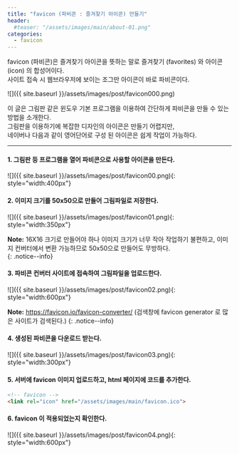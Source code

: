 ```yaml
---
title: "favicon (파비콘 : 즐겨찾기 아이콘) 만들기"
header:
  #teaser: "/assets/images/main/about-01.png"
categories: 
  - favicon
---
```


favicon (파비콘)은 즐겨찾기 아이콘을 뜻하는 말로 즐겨찾기 (favorites) 와 아이콘 (icon) 의 합성어이다.  
사이트 접속 시 웹브라우저에 보이는 조그만 아이콘이 바로 파비콘이다.  


![]({{ site.baseurl }}/assets/images/post/favicon000.png)  

이 글은 그림판 같은 윈도우 기본 프로그램을 이용하여 간단하게 파비콘을 만들 수 있는 방법을 소개한다.    
그림판을 이용하기에 복잡한 디자인의 아이콘은 만들기 어렵지만,  
네이버나 다음과 같이 영어단어로 구성 된 아이콘은 쉽게 작업이 가능하다.

---

#### 1. 그림판 등 프로그램을 열어 파비콘으로 사용할 아이콘을 만든다.  

![]({{ site.baseurl }}/assets/images/post/favicon00.png){: style="width:400px"}

#### 2. 이미지 크기를 50x50으로 만들어 그림파일로 저장한다.  

![]({{ site.baseurl }}/assets/images/post/favicon01.png){: style="width:350px"}  

**Note:** 16X16 크기로 만들어야 하나 이미지 크기가 너무 작아 작업하기 불편하고,
이미지 컨버터에서 변환 가능하므로 50x50으로 만들어도 무방하다.  
{: .notice--info}

#### 3. 파비콘 컨버터 사이트에 접속하여 그림파일을 업로드한다.  

![]({{ site.baseurl }}/assets/images/post/favicon02.png){: style="width:600px"}

**Note:** https://favicon.io/favicon-converter/  (검색창에 favicon generator 로 많은 사이트가 검색된다.)
{: .notice--info}

#### 4. 생성된 파비콘을 다운로드 받는다.  

![]({{ site.baseurl }}/assets/images/post/favicon03.png){: style="width:300px"}


#### 5. 서버에 favicon 이미지 업로드하고, html 페이지에 코드를 추가한다.
   
```html
<!-- favicon -->
<link rel="icon" href="/assets/images/main/favicon.ico">
```  
  

#### 6. favicon 이 적용되었는지 확인한다.
![]({{ site.baseurl }}/assets/images/post/favicon04.png){: style="width:600px"}


